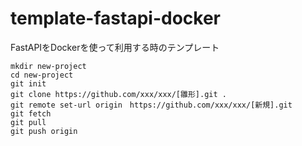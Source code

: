 # template-fastapi-docker
FastAPIをDockerを使って利用する時のテンプレート

```
mkdir new-project
cd new-project
git init
git clone https://github.com/xxx/xxx/[雛形].git .
git remote set-url origin　https://github.com/xxx/xxx/[新規].git
git fetch
git pull
git push origin
```
